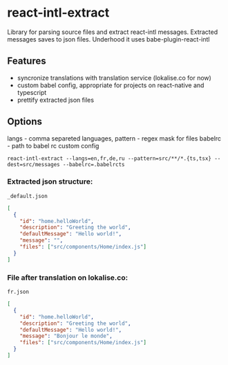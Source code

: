 # react-intl-extract
Library for parsing source files and extract react-intl messages. Extracted messages saves to json files. Underhood it uses babe-plugin-react-intl

## Features
* syncronize translations with translation service (lokalise.co for now)
* custom babel config, appropriate for projects on react-native and typescript
* prettify extracted json files

## Options
langs - comma separeted languages,
pattern - regex mask for files
babelrc - path to babel rc custom config

`react-intl-extract --langs=en,fr,de,ru --pattern=src/**/*.{ts,tsx} --dest=src/messages --babelrc=.babelrcts`

### Extracted json structure:
`_default.json`
```json
[
  {
    "id": "home.helloWorld",
    "description": "Greeting the world",
    "defaultMessage": "Hello world!",
    "message": "",
    "files": ["src/components/Home/index.js"]
  }
]
```

### File after translation on lokalise.co:
`fr.json`
```json
[
  {
    "id": "home.helloWorld",
    "description": "Greeting the world",
    "defaultMessage": "Hello world!",
    "message": "Bonjour le monde",
    "files": ["src/components/Home/index.js"]
  }
]
```
